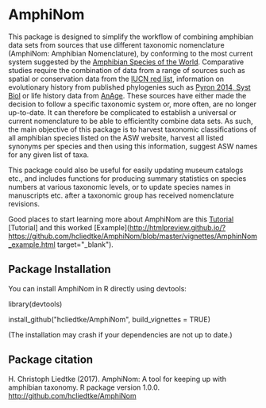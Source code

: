 # AmphiNom

This package is designed to simplify the workflow of combining amphibian data sets from sources that use different taxonomic nomenclature (AmphiNom: Amphibian Nomenclature), by conforming to the most current system suggested by the [Amphibian Species of the World](http://research.amnh.org/vz/herpetology/amphibia/). Comparative studies require the combination of data from a range of sources such as spatial or conservation data from the [IUCN red list](http://www.iucnredlist.org/), information on evolutionary history from published phylogenies such as [Pyron 2014, Syst Biol](https://doi.org/10.1093/sysbio/syu042) or life history data from [AnAge](http://genomics.senescence.info/species/). These sources have either made the decision to follow a specific taxonomic system or, more often, are no longer up-to-date. It can therefore be complicated to establish a universal or current nomenclature to be able to efficientlty combine data sets. As such, the main objective of this package is to harvest taxonomic classifications of all amphibian species listed on the ASW website, harvest all listed synonyms per species and then using this information, suggest ASW names for any given list of taxa.

This package could also be useful for easily updating museum catalogs etc., and includes functions for producing summary statistics on species numbers at various taxonomic levels, or to update species names in manuscripts etc. after a taxonomic group has received nomenclature revisions.

Good places to start learning more about AmphiNom are this <a href="http://htmlpreview.github.io/?https://github.com/hcliedtke/AmphiNom/blob/master/vignettes/AmphiNom_tutorial.html" target="_blank">Tutorial</a> [Tutorial] and this worked [Example](http://htmlpreview.github.io/?https://github.com/hcliedtke/AmphiNom/blob/master/vignettes/AmphinNom_example.html target="_blank").


## Package Installation

You can install AmphiNom in R directly using devtools:

library(devtools)

install_github("hcliedtke/AmphiNom", build_vignettes = TRUE)

(The installation may crash if your dependencies are not up to date.)

## Package citation

H. Christoph Liedtke (2017). AmphiNom: A tool for keeping up with amphibian taxonomy. R package version 1.0.0.
  http://github.com/hcliedtke/AmphiNom
